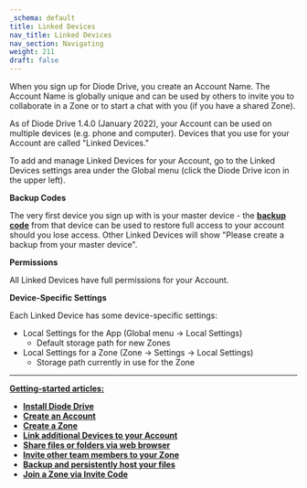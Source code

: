 ```yaml
---
_schema: default
title: Linked Devices
nav_title: Linked Devices
nav_section: Navigating
weight: 211
draft: false
---
```

When you sign up for Diode Drive, you create an Account Name. The Account Name is globally unique and can be used by others to invite you to collaborate in a Zone or to start a chat with you (if you have a shared Zone).

As of Diode Drive 1.4.0 (January 2022), your Account can be used on multiple devices (e.g. phone and computer). Devices that you use for your Account are called "Linked Devices."

To add and manage Linked Devices for your Account, go to the Linked Devices settings area under the Global menu (click the Diode Drive icon in the upper left).

**Backup Codes**

The very first device you sign up with is your master device - the <a href="https://app.docs.diode.io/docs/navigating/diode-drive-backup-codes/" target="_blank" rel="noopener"><strong>backup code</strong></a> from that device can be used to restore full access to your account should you lose access. Other Linked Devices will show "Please create a backup from your master device".

**Permissions**

All Linked Devices have full permissions for your Account.

**Device-Specific Settings**

Each Linked Device has some device-specific settings:

* Local Settings for the App (Global menu -&gt; Local Settings)
  * Default storage path for new Zones
* Local Settings for a Zone (Zone -&gt; Settings -&gt; Local Settings)
  * Storage path currently in use for the Zone

---

**<u>Getting-started articles:</u>**

* <a href="https://app.docs.diode.io/docs/" target="_blank" rel="noopener"><strong>Install Diode Drive</strong></a>
* <a href="https://app.docs.diode.io/docs/navigating/getting-started/" target="_blank" rel="noopener"><strong>Create an Account</strong></a>
* <a href="https://app.docs.diode.io/docs/navigating/create-a-zone/" target="_blank" rel="noopener"><strong>Create a Zone</strong></a>
* <a href="https://app.docs.diode.io/docs/navigating/linked-devices/" target="_blank" rel="noopener"><strong>Link additional Devices to your Account</strong></a>
* <a href="https://app.docs.diode.io/docs/navigating/share-a-file-or-folder-via-web-browser/" target="_blank" rel="noopener"><strong>Share files or folders via web browser</strong></a>
* <a href="https://app.docs.diode.io/docs/navigating/add-a-team-member-or-additional-device/" target="_blank" rel="noopener"><strong>Invite other team members to your Zone</strong></a>
* <a href="https://app.docs.diode.io/docs/navigating/backup-your-confidential-files/" target="_blank" rel="noopener"><strong>Backup and persistently host your files</strong></a>
* <a href="https://app.docs.diode.io/docs/navigating/join-a-zone-by-invite-code/" target="_blank" rel="noopener"><strong>Join a Zone via Invite Code</strong></a>